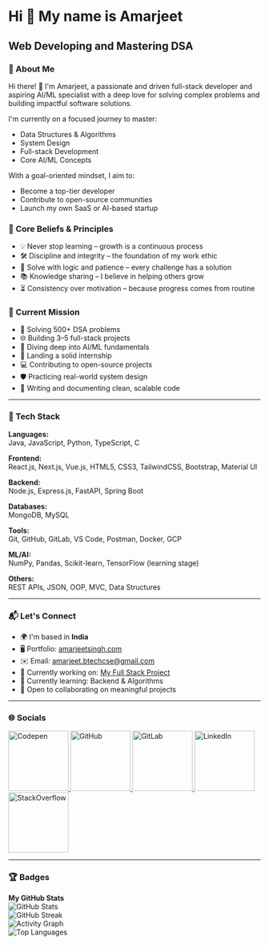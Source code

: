 # Hi 👋 My name is Amarjeet

## Web Developing and Mastering DSA

### 🚀 About Me  
Hi there! 👋 I'm Amarjeet, a passionate and driven full-stack developer and aspiring AI/ML specialist with a deep love for solving complex problems and building impactful software solutions.

I'm currently on a focused journey to master:
- Data Structures & Algorithms  
- System Design  
- Full-stack Development  
- Core AI/ML Concepts  

With a goal-oriented mindset, I aim to:
- Become a top-tier developer  
- Contribute to open-source communities  
- Launch my own SaaS or AI-based startup  

### 🧠 Core Beliefs & Principles
- 💡 Never stop learning – growth is a continuous process  
- 🛠️ Discipline and integrity – the foundation of my work ethic  
- 🧩 Solve with logic and patience – every challenge has a solution  
- 📚 Knowledge sharing – I believe in helping others grow  
- ⏳ Consistency over motivation – because progress comes from routine  

### 🎯 Current Mission
- 🔁 Solving 500+ DSA problems  
- 🌐 Building 3–5 full-stack projects  
- 🤖 Diving deep into AI/ML fundamentals  
- 🎯 Landing a solid internship  
- 💻 Contributing to open-source projects  
- 🛡️ Practicing real-world system design  
- 📝 Writing and documenting clean, scalable code  

---

### 🧰 Tech Stack

**Languages:**  
Java, JavaScript, Python, TypeScript, C

**Frontend:**  
React.js, Next.js, Vue.js, HTML5, CSS3, TailwindCSS, Bootstrap, Material UI

**Backend:**  
Node.js, Express.js, FastAPI, Spring Boot

**Databases:**  
MongoDB, MySQL

**Tools:**  
Git, GitHub, GitLab, VS Code, Postman, Docker, GCP

**ML/AI:**  
NumPy, Pandas, Scikit-learn, TensorFlow (learning stage)

**Others:**  
REST APIs, JSON, OOP, MVC, Data Structures

---

### 📬 Let's Connect

- 🌍 I'm based in **India**  
- 🖥️ Portfolio: [amarjeetsingh.com](http://amarjeetsingh.com)  
- ✉️ Email: [amarjeet.btechcse@gmail.com](mailto:amarjeet.btechcse@gmail.com)  
- 🚀 Currently working on: [My Full Stack Project](http://airbnb.com)  
- 🧠 Currently learning: Backend & Algorithms  
- 🤝 Open to collaborating on meaningful projects  

---

### 🌐 Socials

<a href="https://codepen.io/Amarjeet-the-decoder" target="_blank">
  <img src="https://raw.githubusercontent.com/danielcranney/readme-generator/main/public/icons/socials/codepen.svg" alt="Codepen" width="120" height="120"/>
</a>
<a href="https://github.com/Amarjeetbtechcse" target="_blank">
  <img src="https://raw.githubusercontent.com/danielcranney/readme-generator/main/public/icons/socials/github.svg" alt="GitHub" width="120" height="120"/>
</a>
<a href="https://gitlab.com/Amarjeetbtechcse" target="_blank">
  <img src="https://raw.githubusercontent.com/danielcranney/readme-generator/main/public/icons/socials/gitlab.svg" alt="GitLab" width="120" height="120"/>
</a>
<a href="https://linkedin.com/in/amarjeetbtechcse" target="_blank">
  <img src="https://raw.githubusercontent.com/danielcranney/readme-generator/main/public/icons/socials/linkedin.svg" alt="LinkedIn" width="120" height="120"/>
</a>
<a href="https://stackoverflow.com/users/30241858/amarjeet" target="_blank">
  <img src="https://raw.githubusercontent.com/danielcranney/readme-generator/main/public/icons/socials/stackoverflow.svg" alt="StackOverflow" width="120" height="120"/>
</a>

---

### 🏆 Badges

**My GitHub Stats**  
![GitHub Stats](https://github-readme-stats.vercel.app/api?username=Amarjeetbtechcse&show_icons=true&hide=prs,issues&count_private=true&title_color=ef4444&text_color=facc15&icon_color=a855f7&bg_color=1e3a8a&hide_border=true)  
![GitHub Streak](https://github-readme-streak-stats.herokuapp.com/?user=Amarjeetbtechcse&stroke=facc15&background=1e3a8a&ring=ef4444&fire=ef4444&currStreakNum=facc15&currStreakLabel=ef4444&sideNums=facc15&sideLabels=facc15&dates=facc15&hide_border=true)  
![Activity Graph](https://github-readme-activity-graph.cyclic.app/graph?username=Amarjeetbtechcse&bg_color=1e3a8a&color=facc15&line=a855f7&point=facc15&area_color=1e3a8a&area=true&hide_border=true&custom_title=GitHub%20Commits%20Graph)  
![Top Languages](https://github-readme-stats.vercel.app/api/top-langs/?username=Amarjeetbtechcse&langs_count=10&title_color=ef4444&text_color=facc15&icon_color=a855f7&bg_color=1e3a8a&hide_border=true&locale=en&custom_title=Top%20Languages)
